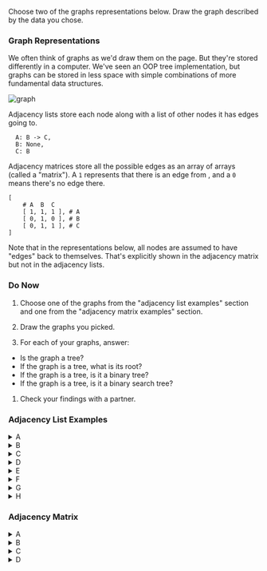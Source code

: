 Choose two of the graphs representations below. Draw the graph described by the data you chose.

### Graph Representations


We often think of graphs as we'd draw them on the page. But they're stored differently in a computer.  We've seen an OOP tree implementation, but graphs can be stored in less space with simple combinations of more fundamental data structures.

![graph](https://cloud.githubusercontent.com/assets/3254910/19509277/e2f49b22-9592-11e6-91be-adc6c827ea07.png)


Adjacency lists store each node along with a list of other nodes it has edges going to.

```
  A: B -> C,
  B: None,
  C: B
```

Adjacency matrices store all the possible edges as an array of arrays (called a "matrix"). A `1` represents that there is an edge from , and a `0` means there's no edge there.

```
[
  	# A  B  C  
	[ 1, 1, 1 ], # A
	[ 0, 1, 0 ], # B
	[ 0, 1, 1 ], # C
]
```



Note that in the representations below, all nodes are assumed to have "edges" back to themselves. That's explicitly shown in the adjacency matrix but not in the adjacency lists.


### Do Now

1. Choose one of the graphs from the "adjacency list examples" section and one from the "adjacency matrix examples" section.

1. Draw the graphs you picked.

1. For each of your graphs, answer:

  - Is the graph a tree?  
  - If the graph is a tree, what is its root?  
  - If the graph is a tree, is it a binary tree?  
  - If the graph is a tree, is it a binary search tree?   

1. Check your findings with a partner.


### Adjacency List Examples

<details><summary>A</summary>

```
  1: 2,
  2: 1,
  3: 2 -> 5,
  4: None,
  5: 4 -> 6,
  6: 5
```
</details>

<details><summary>B</summary>

```
  1: 4,
  2: 3,
  3: None,
  4: None,
  5: 1 -> 2 -> 4 -> 6,
  6: None
```
</details>

<details><summary>C</summary>

```
  1: 6,
  2: 1,
  3: 5,
  4: 3,
  5: 2,
  6: 4
```
</details>

<details><summary>D</summary>

```
  1: 4,
  2: 1 -> 4,
  3: None,
  4: 3 -> 6,
  5: 2,
  6: 1 -> 3,
```
</details>

<details><summary>E</summary>

```
  1: None,
  2: 1,
  3: 2 -> 5,
  4: None,
  5: 4 -> 6,
  6: None
```
</details>

<details><summary>F</summary>

```
  1: None,
  2: 3,
  3: None,
  4: None,
  5: 1 -> 2 -> 4 -> 6,
  6: None
```
</details>

<details><summary>G</summary>

```
  1: 6,
  2: None,
  3: 5,
  4: 3,
  5: 2,
  6: 4
```
</details>

<details><summary>H</summary>

```
  1: None,
  2: None,
  3: 1 -> 2,
  4: 3 -> 6,
  5: None,
  6: 5
```
</details>


### Adjacency Matrix

<details><summary>A</summary>
```
[
 	 # 1  2  3  4  5  6
	[ 1, 1, 0, 0, 0, 0 ], # 1
	[ 1, 1, 0, 0, 0, 0 ], # 2
	[ 0, 1, 1, 0, 1, 0 ], # 3
	[ 0, 0, 0, 1, 0, 0 ], # 4
	[ 0, 0, 0, 1, 1, 1 ], # 5
	[ 0, 0, 0, 0, 1, 1 ]  # 6
]
```
</details>

<details><summary>B</summary>
```
[
	# 1  2  3  4  5  6
	[ 1, 0, 0, 1, 0, 0 ], # 1
	[ 0, 1, 1, 0, 0, 0 ], # 2
	[ 0, 0, 1, 0, 0, 0 ], # 3
	[ 0, 0, 0, 1, 0, 0 ], # 4
	[ 1, 1, 0, 1, 1, 1 ], # 5
	[ 0, 0, 0, 0, 0, 1 ]  # 6
]
```
</details>

<details><summary>C</summary>
```
[
	# 1  2  3  4  5  6
	[ 1, 0, 0, 0, 0, 1 ], # 1
	[ 1, 1, 0, 0, 0, 0 ], # 2
	[ 0, 0, 1, 0, 1, 0 ], # 3
	[ 0, 0, 1, 1, 0, 0 ], # 4
	[ 0, 1, 0, 0, 1, 0 ], # 5
	[ 0, 0, 0, 1, 0, 1 ]  # 6
]
```
</details>

<details><summary>D</summary>
```
[
	# 1  2  3  4  5  6
	[ 1, 0, 0, 1, 0, 0 ], # 1
	[ 1, 1, 0, 1, 0, 0 ], # 2
	[ 0, 0, 1, 0, 0, 0 ], # 3
	[ 0, 0, 1, 1, 0, 1 ], # 4
	[ 0, 1, 0, 0, 1, 0 ], # 5
	[ 1, 0, 1, 0, 0, 1 ]  # 6
]

```
</details>

<details><summary>E</summary>
```
[
	# 1  2  3  4  5  6
	[ 1, 0, 0, 0, 0, 0 ], # 1
	[ 1, 1, 0, 0, 0, 0 ], # 2
	[ 0, 1, 1, 0, 1, 0 ], # 3
	[ 0, 0, 0, 1, 0, 0 ], # 4
	[ 0, 0, 0, 1, 1, 1 ], # 5
	[ 0, 0, 0, 0, 0, 1 ]  # 6
]
```
</details>

<details><summary>F</summary>
```
[
	# 1  2  3  4  5  6
	[ 1, 0, 0, 0, 0, 0 ], # 1
	[ 0, 1, 1, 0, 0, 0 ], # 2
	[ 0, 0, 1, 0, 0, 0 ], # 3
	[ 0, 0, 0, 1, 0, 0 ], # 4
	[ 1, 1, 0, 1, 1, 1 ], # 5
	[ 0, 0, 0, 0, 0, 1 ]  # 6
]
```
</details>

<details><summary>G</summary>
```
[
	# 1  2  3  4  5  6
	[ 1, 0, 0, 0, 0, 1 ], # 1
	[ 0, 1, 0, 0, 0, 0 ], # 2
	[ 0, 0, 1, 0, 1, 0 ], # 3
	[ 0, 0, 1, 1, 0, 0 ], # 4
	[ 0, 1, 0, 0, 1, 0 ], # 5
	[ 0, 0, 0, 1, 0, 1 ]  # 6
]
```
</details>

<details><summary>H</summary>
```
[
	# 1  2  3  4  5  6
	[ 1, 0, 0, 0, 0, 0 ], # 1
	[ 0, 1, 0, 0, 0, 0 ], # 2
	[ 1, 1, 1, 0, 0, 0 ], # 3
	[ 0, 0, 1, 1, 0, 1 ], # 4
	[ 0, 0, 0, 0, 1, 0 ], # 5
	[ 0, 0, 0, 0, 1, 1 ]  # 6
]
```
</details>
